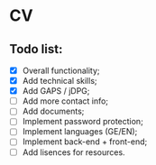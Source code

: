 # CV

## Todo list:

- [x] Overall functionality;
- [x] Add technical skills;
- [x] Add GAPS / jDPG;
- [ ] Add more contact info;
- [ ] Add documents;
- [ ] Implement password protection;
- [ ] Implement languages (GE/EN);
- [ ] Implement back-end + front-end;
- [ ] Add lisences for resources.
